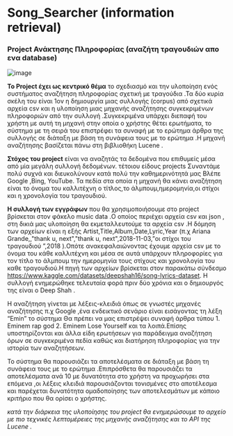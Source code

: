 # Song_Searcher (information retrieval)
### Project Ανάκτησης Πληροφορίας (αναζήτη τραγουδιών απο ενα database)
![image](https://github.com/KLamaniakou/SongSearcher/assets/115186022/47693fe3-69c1-421e-bf9f-5c2f7b32a2d6)

**Το Project έχει ως κεντρικό θέμα** το σχεδιασμό και την υλοποίηση ενός συστήματος αναζήτηση πληροφορίας σχετική με τραγούδια .Τα δύο κυρία σκέλη του είναι 1ον  η δημιουργία μιας συλλογής (corpus) από  σχετικά αρχεία csv και η υλοποίηση μιας μηχανής αναζήτησης  συγκεκριμένων πληροφοριών από την συλλογή .Συγκεκριμένα υπάρχει διεπαφή του χρήστη με αυτή τη μηχανή  στην οποία ο χρήστης θέτει ερωτήματα, το σύστημα με τη σειρά του επιστρέφει τα συναφή με το ερώτημα άρθρα της συλλογής σε διάταξη με βάση τη συνάφεια τους με το ερώτημα .Η μηχανή αναζήτησης βασίζεται πάνω στη βιβλιοθήκη Lucene . 

**Στόχος του project** είναι να αναζητάς τα δεδομένα που επιθυμείς μέσα από μία μεγάλη συλλογή δεδομένων. τέτοιου είδους projects Συναντάμε πολύ συχνά  και διευκολύνουν κατά πολύ την καθημερινότητά μας Βλέπε Google ,Bing, YouTube. Τα πεδία στα οποία η μηχανή θα κάνει αναζήτηση είναι το όνομα του καλλιτέχνη ο τίτλος,το άλμπουμ,ημερομηνία,οι στίχοι και η χρονολογία του τραγουδιού.

**Η συλλογή των εγγράφων** που θα χρησιμοποιήσουμε στo project  βρίσκεται στον φάκελο music data .Ο οποίος περιέχει αρχεία csv και json , στη δικιά μας υλοποίηση θα εκμεταλλευτούμε τα αρχεία csv .Η δόμηση των αρχείων είναι η εξής Artist,Title,Album,Date,Lyric,Year (π.χ Ariana Grande,,"​thank u, next","thank u, next",2018-11-03,”οι στίχοι του τραγουδιού ”,2018 ).Οπότε ανακεφαλαιώνοντας έχουμε αρχεία csv με το όνομα του κάθε καλλιτέχνη και μέσα σε αυτά υπάρχουν πληροφορίες για τον τίτλο το άλμπουμ την ημερομηνία τους στίχους και χρονολογία του καθε τραγουδιού.Η πηγή των αρχείων βρίσκεται στον παρακάτω σύνδεσμο https://www.kaggle.com/datasets/deepshah16/song-lyrics-dataset.
Η συλλογή ενημερώθηκε τελευταία φορά πριν δύο χρόνια και ο δημιουργός της είναι ο Deep Shah .

Η αναζήτηση γίνεται με λέξεις-κλειδιά όπως σε γνωστές μηχανές αναζήτησης π.χ  Google 
 ,ένα ενδεικτικό σενάριο είναι  εισάγοντας τη λέξη “Emin”  το σύστημα Θα πρέπει να μας επιστρέψει συναφή άρθρα  τύπου 1. Eminem  rap god 2. Eminem Lose Yourself και τα λοιπά.Επίσης  υποστηρίζονται και άλλα είδη ερωτήσεων για παράδειγμα αναζήτηση όρων σε συγκεκριμένα πεδία  καθώς και διατήρηση πληροφορίας για την ιστορία των αναζητήσεων.

Το σύστημα θα παρουσιάζει τα αποτελέσματα σε διάταξη με βάση τη συνάφεια τους με το ερώτημα .Επιπρόσθετα θα παρουσιάζει τα αποτελέσματα ανά 10 με δυνατότητα στο χρήστη να προχωρήσει στα επόμενα ,οι λέξεις κλειδιά παρουσιάζονται τονισμένες στο αποτέλεσμα και παρέχεται δυνατότητα ομαδοποίησης των αποτελεσμάτων με κάποιο κριτήριο που θα ορίσει ο χρήστης.

*κατά την διάρκεια της υλοποίησης του project θα  ενημερώσουμε το αρχείο με πιο τεχνικές λεπτομέρειες της μηχανής αναζήτησης και το API της Lucene .*
